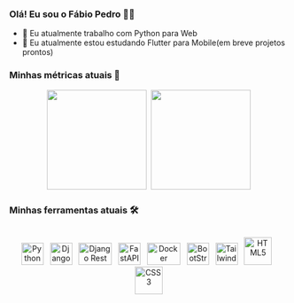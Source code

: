 ### Olá! Eu sou o Fábio Pedro 👋🏻

- 💼 Eu atualmente trabalho com Python para Web
- 🌱 Eu atualmente estou estudando Flutter para Mobile(em breve projetos prontos)

### Minhas métricas atuais 📏
<div align="center">
<img height="180em" src="https://github-readme-stats.vercel.app/api?username=fspjonny&show_icons=true&include_all_commits=true&count_private=true&theme=dracula">&nbsp;
<img height="180em" src="https://github-readme-stats.vercel.app/api/top-langs/?username=fspjonny&layout=compact&langs_count=16&theme=dracula">
</div>

### Minhas ferramentas atuais 🛠️
<div align="center" style="display: inline-block"></br>
<img padding="1rem" height="40" width="40" src="https://i.imgur.com/iuSOeQg.png" alt="Python">&nbsp;&nbsp;
<img height="40" width="40" src="https://i.imgur.com/Qysv9o3.jpg" alt="Django">&nbsp;&nbsp;
<img height="40" width="60" src="https://i.imgur.com/wBSggAf.png" alt="Django Rest">&nbsp;&nbsp;
<img height="40" width="40" src="https://i.imgur.com/XQb0lGx.png" alt="FastAPI">&nbsp;&nbsp;
<img height="40" width="60" src="https://i.imgur.com/xYmqkk0.png" alt="Docker">&nbsp;&nbsp;
<img height="40" width="40" src="https://i.imgur.com/rPFeBsL.png" alt="BootStrap">&nbsp;&nbsp;
<img height="40" width="40" src="https://i.imgur.com/VXZbBIY.png" alt="Tailwind">&nbsp;&nbsp;
<img height="50" width="50" src="https://i.imgur.com/nljS0Q4.png" alt="HTML5">&nbsp;&nbsp;
<img height="50" width="50" src="https://i.imgur.com/En0miPH.png" alt="CSS3">
</div>
